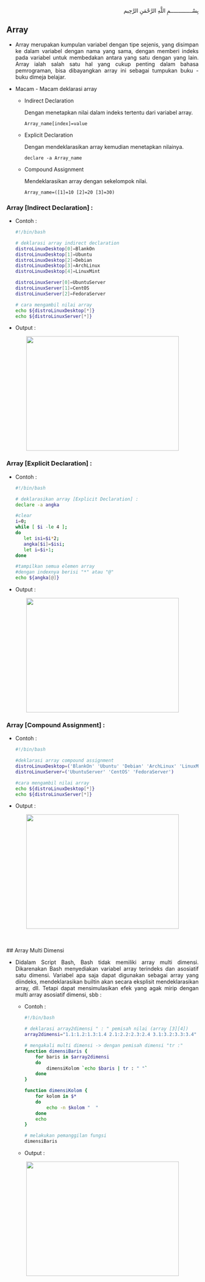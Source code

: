 <p align="right">
بِسْــــــــــــــمِ اللَّهِ الرَّحْمَنِ الرَّحِيم 
</p>

## Array

* <p align=justify>Array merupakan kumpulan variabel dengan tipe sejenis, yang  disimpan  ke  dalam  variabel  dengan  nama  yang sama,  dengan  memberi indeks  pada  variabel  untuk  membedakan  antara  yang  satu  dengan yang lain. Array ialah salah satu hal yang cukup penting dalam bahasa pemrograman, bisa dibayangkan array ini sebagai tumpukan buku - buku dimeja belajar.</p>

* Macam - Macam deklarasi array

    * Indirect Declaration 
      <p>Dengan menetapkan nilai dalam indeks tertentu dari variabel array.</p>

      ```
      Array_name[index]=value
      ```

    * Explicit Declaration
      <p>Dengan mendeklarasikan array kemudian menetapkan nilainya.</p>

      ```
      declare -a Array_name
      ```

    * Compound Assignment
      <p>Mendeklarasikan array dengan sekelompok nilai.</p>

      ```
      Array_name=([1]=10 [2]=20 [3]=30)
      ```
      
### Array [Indirect Declaration] :

   *  Contoh :

      ```bash
      #!/bin/bash
      
      # deklarasi array indirect declaration
      distroLinuxDesktop[0]=BlankOn
      distroLinuxDesktop[1]=Ubuntu
      distroLinuxDesktop[2]=Debian
      distroLinuxDesktop[3]=ArchLinux
      distroLinuxDesktop[4]=LinuxMint

      distroLinuxServer[0]=UbuntuServer
      distroLinuxServer[1]=CentOS
      distroLinuxServer[2]=FedoraServer

      # cara mengambil nilai array
      echo ${distroLinuxDesktop[*]}
      echo ${distroLinuxServer[*]}
      ```
     
   *  Output :

<p align="center"><img src="https://imgur.com/OP5AqFr.png" width=400 height=300></p>

### Array [Explicit Declaration] :

   *  Contoh :

      ```bash
      #!/bin/bash
      
      # deklarasikan array [Explicit Declaration] :
      declare -a angka    

      #clear
      i=0;
      while [ $i -le 4 ];
      do
         let isi=$i*2;
         angka[$i]=$isi;
         let i=$i+1;
      done

      #tampilkan semua elemen array
      #dengan indexnya berisi "*" atau "@"
      echo ${angka[@]}  
      ```

   *  Output :

<p align="center"><img src="https://imgur.com/3yTljjv.png" width=400 height=300></p>

### Array [Compound Assignment] :

   *  Contoh :

      ```bash
      #!/bin/bash
      
      #deklarasi array compound assignment
      distroLinuxDesktop=('BlankOn' 'Ubuntu' 'Debian' 'ArchLinux' 'LinuxMint')
      distroLinuxServer=('UbuntuServer' 'CentOS' 'FedoraServer')

      #cara mengambil nilai array
      echo ${distroLinuxDesktop[*]}
      echo ${distroLinuxServer[*]}
      ```

   *  Output :

<p align="center"><img src="https://i.imgur.com/qFkqOWU.png" width=400 height=300></p>

<br>
<br>
## Array Multi Dimensi

* <p align=justify>Didalam Script Bash, Bash tidak memiliki array multi dimensi. Dikarenakan Bash menyediakan variabel array terindeks dan asosiatif satu dimensi. Variabel apa saja dapat digunakan sebagai array yang diindeks, mendeklarasikan builtin akan secara eksplisit mendeklarasikan array, dll. Tetapi dapat mensimulasikan efek yang agak mirip dengan multi array asosiatif dimensi, sbb :</p>

   *  Contoh :

      ```bash
      #!/bin/bash

      # deklarasi array2dimensi " : " pemisah nilai (array [3][4])
      array2dimensi="1.1:1.2:1.3:1.4 2.1:2.2:2.3:2.4 3.1:3.2:3.3:3.4"

      # mengakali multi dimensi -> dengan pemisah dimensi "tr :"
      function dimensiBaris {
          for baris in $array2dimensi
          do
              dimensiKolom `echo $baris | tr : " "`
          done
      }

      function dimensiKolom {
          for kolom in $*
          do
              echo -n $kolom "  "
          done
          echo
      }

      # melakukan pemanggilan fungsi
      dimensiBaris
      ```
      
   *  Output :

<p align="center"><img src="https://imgur.com/xO0Leq3.png" width=400 height=300></p>
